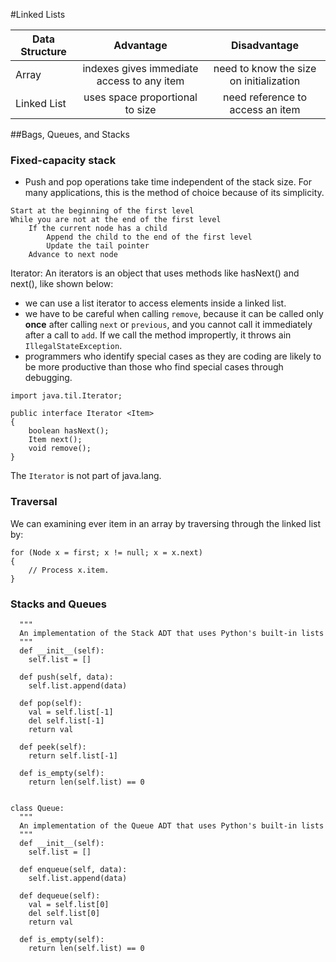 #Linked Lists

| Data Structure|Advantage | Disadvantage  
| ------------- |:----------------:|:----------------:|
| Array | indexes gives immediate access to any item | need to know the size on initialization
| Linked List| uses space proportional to size | need reference to access an item



##Bags, Queues, and Stacks
### Fixed-capacity stack
* Push and pop operations take time independent of the stack size. For many applications, this is the method of choice because of its simplicity.

```
Start at the beginning of the first level
While you are not at the end of the first level
    If the current node has a child
        Append the child to the end of the first level
        Update the tail pointer 
    Advance to next node
```

Iterator: An iterators is an object that uses methods like hasNext() and next(), like shown below:
* we can use a list iterator to access elements inside a linked list.
* we have to be careful when calling `remove`, because it can be called only **once** after calling `next` or `previous`, and you cannot call it immediately after a call to `add`. If we call the method impropertly, it throws ain `IllegalStateException`.
* programmers who identify special cases as they are coding are likely to be more productive than those who find special cases through debugging. 

```
import java.til.Iterator;

public interface Iterator <Item> 
{
    boolean hasNext();
    Item next(); 
    void remove();
}
```

The `Iterator` is not part of java.lang.  

### Traversal
We can examining ever item in an array by traversing through the linked list by: 

```
for (Node x = first; x != null; x = x.next)
{
    // Process x.item. 
}
```

### Stacks and Queues

```class Stack:    
  """    
  An implementation of the Stack ADT that uses Python's built-in lists    
  """    
  def __init__(self):        
    self.list = []    
  
  def push(self, data):        
    self.list.append(data)    
    
  def pop(self):        
    val = self.list[-1]        
    del self.list[-1]        
    return val    
  
  def peek(self):        
    return self.list[-1]    
  
  def is_empty(self):        
    return len(self.list) == 0
    

class Queue:    
  """    
  An implementation of the Queue ADT that uses Python's built-in lists    
  """    
  def __init__(self):        
    self.list = []   
  
  def enqueue(self, data):        
    self.list.append(data)    
  
  def dequeue(self):        
    val = self.list[0]        
    del self.list[0]        
    return val    
  
  def is_empty(self):        
    return len(self.list) == 0
```